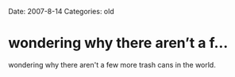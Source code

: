 Date: 2007-8-14
Categories: old

# wondering why there aren’t a f…

wondering why there aren't a few more trash cans in the world.
